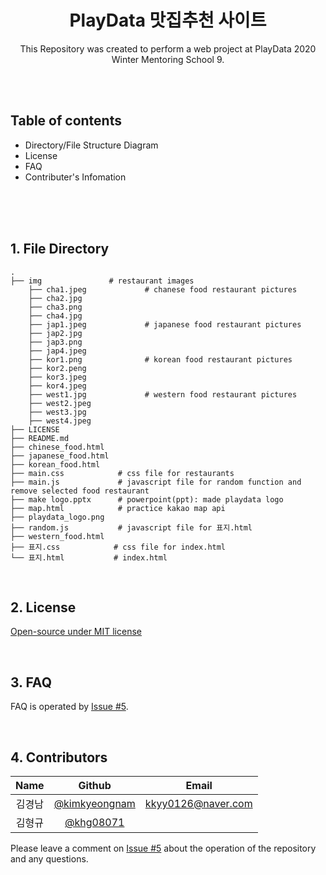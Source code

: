 <div align="center">
  <h1 align="center">PlayData 맛집추천 사이트</h1>
  <p align="center">
    This Repository was created to perform a web project at PlayData 2020 Winter Mentoring School 9.
  </p>
</div>


<br><br>


## Table of contents
* Directory/File Structure Diagram
* License
* FAQ
* Contributer's Infomation

<br><br><br>

## 1. File Directory
```
.
├── img               # restaurant images
    ├── cha1.jpeg             # chanese food restaurant pictures
    ├── cha2.jpg
    ├── cha3.png
    ├── cha4.jpg
    ├── jap1.jpeg             # japanese food restaurant pictures
    ├── jap2.jpg
    ├── jap3.png
    ├── jap4.jpeg
    ├── kor1.png              # korean food restaurant pictures
    ├── kor2.peng
    ├── kor3.jpeg
    ├── kor4.jpeg
    ├── west1.jpg             # western food restaurant pictures
    ├── west2.jpeg
    ├── west3.jpg
    ├── west4.jpeg
├── LICENSE
├── README.md
├── chinese_food.html
├── japanese_food.html
├── korean_food.html 
├── main.css            # css file for restaurants
├── main.js             # javascript file for random function and remove selected food restaurant
├── make logo.pptx      # powerpoint(ppt): made playdata logo
├── map.html            # practice kakao map api
├── playdata_logo.png
├── random.js           # javascript file for 표지.html
├── western_food.html            
├── 표지.css            # css file for index.html 
└── 표지.html           # index.html
```
<br>

## 2. License
[Open-source under MIT license](https://tldrlegal.com/license/mit-license)


<br>

## 3. FAQ
FAQ is operated by [Issue #5](https://github.com/study-front-back/PlayData/issues/5).

<br>

## 4. Contributors
|Name|Github|Email|
|:--:|:--:|:--:|
|김경남|[@kimkyeongnam](https://github.com/kimkyeongnam)|kkyy0126@naver.com|
|김형규|[@khg08071](https://github.com/khg08071)||

Please leave a comment on [Issue #5](https://github.com/study-front-back/PlayData/issues/5) about the operation of the repository and any questions.

